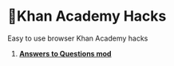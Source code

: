 # 🌱Khan Academy Hacks
Easy to use browser Khan Academy hacks  
1. [**Answers to Questions mod**](https://github.com/nomomon/Khan-Academy-Hacks/tree/master/answers%20to%20questions)
